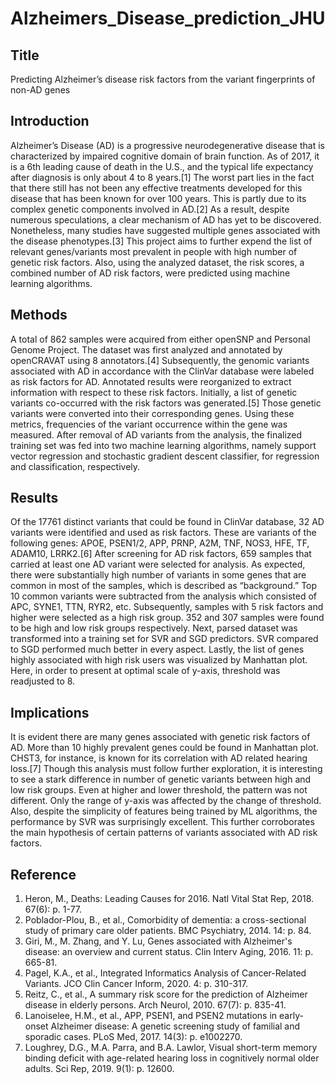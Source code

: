 # Alzheimers_Disease_prediction_JHU
## Title
Predicting Alzheimer’s disease risk factors from the variant fingerprints of non-AD genes

## Introduction
Alzheimer’s Disease (AD) is a progressive neurodegenerative disease that is characterized by impaired cognitive domain of brain function. As of 2017, it is a 6th leading cause of death in the U.S., and the typical life expectancy after diagnosis is only about 4 to 8 years.[1] The worst part lies in the fact that there still has not been any effective treatments developed for this disease that has been known for over 100 years. This is partly due to its complex genetic components involved in AD.[2] As a result, despite numerous speculations, a clear mechanism of AD has yet to be discovered. Nonetheless, many studies have suggested multiple genes associated with the disease phenotypes.[3] This project aims to further expend the list of relevant genes/variants most prevalent in people with high number of genetic risk factors. Also, using the analyzed dataset, the risk scores, a combined number of AD risk factors, were predicted using machine learning algorithms.

## Methods
A total of 862 samples were acquired from either openSNP and Personal Genome Project. The dataset was first analyzed and annotated by openCRAVAT using 8 annotators.[4] Subsequently, the genomic variants associated with AD in accordance with the ClinVar database were labeled as risk factors for AD. Annotated results were reorganized to extract information with respect to these risk factors. Initially, a list of genetic variants co-occurred with the risk factors was generated.[5] Those genetic variants were converted into their corresponding genes. Using these metrics, frequencies of the variant occurrence within the gene was measured. After removal of AD variants from the analysis, the finalized training set was fed into two machine learning algorithms, namely support vector regression and stochastic gradient descent classifier, for regression and classification, respectively. 

## Results
Of the 17761 distinct variants that could be found in ClinVar database, 32 AD variants were identified and used as risk factors. These are variants of the following genes: APOE, PSEN1/2, APP, PRNP, A2M, TNF, NOS3, HFE, TF, ADAM10, LRRK2.[6] After screening for AD risk factors, 659 samples that carried at least one AD variant were selected for analysis. As expected, there were substantially high number of variants in some genes that are common in most of the samples, which is described as “background.” Top 10 common variants were subtracted from the analysis which consisted of APC, SYNE1, TTN, RYR2, etc. Subsequently, samples with 5 risk factors and higher were selected as a high risk group. 352 and 307 samples were found to be high and low risk groups respectively. Next, parsed dataset was transformed into a training set for SVR and SGD predictors. SVR compared to SGD performed much better in every aspect. Lastly, the list of genes highly associated with high risk users was visualized by Manhattan plot. Here, in order to present at optimal scale of y-axis, threshold was readjusted to 8.

## Implications
It is evident there are many genes associated with genetic risk factors of AD. More than 10 highly prevalent genes could be found in Manhattan plot. CHST3, for instance, is known for its correlation with AD related hearing loss.[7] Though this analysis must follow further exploration, it is interesting to see a stark difference in number of genetic variants between high and low risk groups. Even at higher and lower threshold, the pattern was not different. Only the range of y-axis was affected by the change of threshold. Also, despite the simplicity of features being trained by ML algorithms, the performance by SVR was surprisingly excellent. This further corroborates the main hypothesis of certain patterns of variants associated with AD risk factors. 

## Reference
1.	Heron, M., Deaths: Leading Causes for 2016. Natl Vital Stat Rep, 2018. 67(6): p. 1-77.
2.	Poblador-Plou, B., et al., Comorbidity of dementia: a cross-sectional study of primary care older patients. BMC Psychiatry, 2014. 14: p. 84.
3.	Giri, M., M. Zhang, and Y. Lu, Genes associated with Alzheimer's disease: an overview and current status. Clin Interv Aging, 2016. 11: p. 665-81.
4.	Pagel, K.A., et al., Integrated Informatics Analysis of Cancer-Related Variants. JCO Clin Cancer Inform, 2020. 4: p. 310-317.
5.	Reitz, C., et al., A summary risk score for the prediction of Alzheimer disease in elderly persons. Arch Neurol, 2010. 67(7): p. 835-41.
6.	Lanoiselee, H.M., et al., APP, PSEN1, and PSEN2 mutations in early-onset Alzheimer disease: A genetic screening study of familial and sporadic cases. PLoS Med, 2017. 14(3): p. e1002270.
7.	Loughrey, D.G., M.A. Parra, and B.A. Lawlor, Visual short-term memory binding deficit with age-related hearing loss in cognitively normal older adults. Sci Rep, 2019. 9(1): p. 12600.

